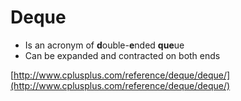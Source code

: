 # Deque

* Is an acronym of **d**ouble-**e**nded **que**ue
* Can be expanded and contracted on both ends

[http://www.cplusplus.com/reference/deque/deque/](http://www.cplusplus.com/reference/deque/deque/)

